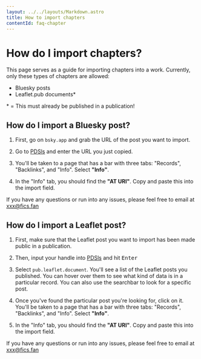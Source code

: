 ```yaml
---
layout: ../../layouts/Markdown.astro
title: How to import chapters
contentId: faq-chapter
---
```


# How do I import chapters?

This page serves as a guide for importing chapters into a work. Currently, only these types of chapters are allowed:

- Bluesky posts
- Leaflet.pub documents*

\* = This must already be published in a publication!

## How do I import a Bluesky post?

1. First, go on `bsky.app` and grab the URL of the post you want to import.

2. Go to [PDSls](https://pdsls.dev/) and enter the URL you just copied.

3. You'll be taken to a page that has a bar with three tabs: "Records", "Backlinks", and "Info". Select **"Info"**.

5. In the "Info" tab, you should find the **"AT URI"**. Copy and paste this into the import field.

<!-- screenshot of the at uri AND the add work/add chapter import field -->

If you have any questions or run into any issues, please feel free to email at xxx@fics.fan

## How do I import a Leaflet post?

1. First, make sure that the Leaflet post you want to import has been made public in a publication.

2. Then, input your handle into [PDSls](https://pdsls.dev/) and hit <kbd class="kbd">Enter</kbd>

3. Select `pub.leaflet.document`. You'll see a list of the Leaflet posts you published. You can hover over them to see what kind of data is in a particular record. You can also use the searchbar to look for a specific post.

4. Once you've found the particular post you're looking for, click on it. You'll be taken to a page that has a bar with three tabs: "Records", "Backlinks", and "Info". Select **"Info"**.

5. In the "Info" tab, you should find the **"AT URI"**. Copy and paste this into the import field.

<!-- screenshot of the at uri AND the add work/add chapter import field -->

If you have any questions or run into any issues, please feel free to email at xxx@fics.fan